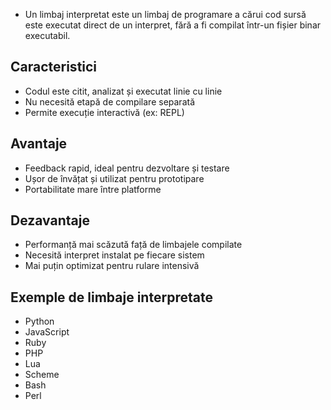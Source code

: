 - Un limbaj interpretat este un limbaj de programare a cărui cod sursă este executat direct de un interpret, fără a fi compilat într-un fișier binar executabil.

## Caracteristici

- Codul este citit, analizat și executat linie cu linie
- Nu necesită etapă de compilare separată
- Permite execuție interactivă (ex: REPL)

## Avantaje

- Feedback rapid, ideal pentru dezvoltare și testare
- Ușor de învățat și utilizat pentru prototipare
- Portabilitate mare între platforme

## Dezavantaje

- Performanță mai scăzută față de limbajele compilate
- Necesită interpret instalat pe fiecare sistem
- Mai puțin optimizat pentru rulare intensivă

## Exemple de limbaje interpretate

- Python  
- JavaScript  
- Ruby  
- PHP  
- Lua  
- Scheme  
- Bash  
- Perl
